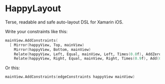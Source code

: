 HappyLayout
===========

Terse, readable and safe auto-layout DSL for Xamarin iOS.

Write your constraints like this:

```fsharp
mainView.AddConstraints(
  [ Mirror(happyView, Top, mainView)
    Mirror(happyView, Bottom, mainView)
    Relate(happyView, Left, Equal, mainView, Left, Times(0.8f), AddZero)
    Relate(happyView, Right, Equal, mainView, Right, Times(0.9f), Add(0.5f)) ])
```    
Or this:
```fsharp
mainView.AddConstraints(edgeConstraints happyView mainView)
```
